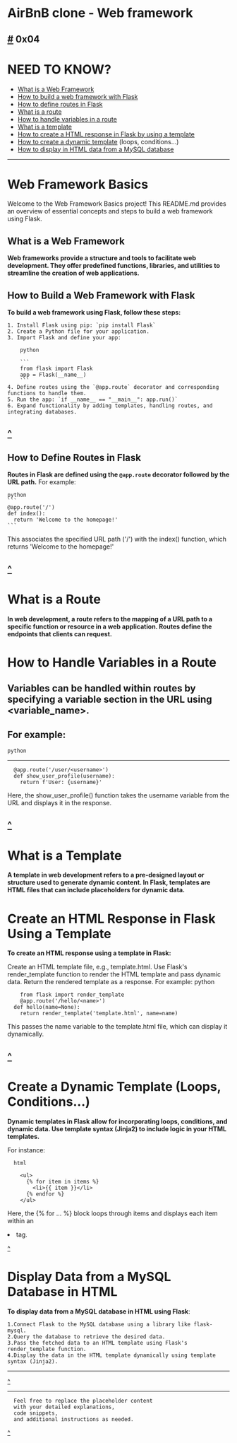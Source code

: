 # AirBnB clone - Web framework
[#](https://github.com/TheeKingZa/AirBnB_clone_v2/tree/master/README.md) 0x04
---

# NEED TO KNOW?
* [What is a Web Framework](#what-is-a-web-framework)
* [How to build a web framework with Flask](#how-to-build-a-web-framework-with-flask)
* [How to define routes in Flask](#how-to-define-routes-in-flask)
* [What is a route](#what-is-a-route)
* [How to handle variables in a route](#how-to-handle-variables-in-a-route)
* [What is a template](#what-is-a-template)
* [How to create a HTML response in Flask by using a template](#create-an-html-response-in-flask-using-a-template)
* [How to create a dynamic template](#create-a-dynamic-template-loops-conditions) (loops, conditions…)
* [How to display in HTML data from a MySQL database](#display-data-from-a-mysql-database-in-html)

---

# Web Framework Basics

Welcome to the Web Framework Basics project! This README.md provides an overview of essential concepts and steps to build a web framework using Flask.

## What is a Web Framework

**Web frameworks provide a structure and tools to facilitate web development. They offer predefined functions, libraries, and utilities to streamline the creation of web applications.**

## How to Build a Web Framework with Flask
**To build a web framework using Flask, follow these steps:**
```
1. Install Flask using pip: `pip install Flask`
2. Create a Python file for your application.
3. Import Flask and define your app: 

    python

    ```
    from flask import Flask
    app = Flask(__name__)
    ```
4. Define routes using the `@app.route` decorator and corresponding functions to handle them.
5. Run the app: `if __name__ == "__main__": app.run()`
6. Expand functionality by adding templates, handling routes, and integrating databases.
```

[^](#need-to-know)
---

## How to Define Routes in Flask

**Routes in Flask are defined using the `@app.route` decorator followed by the URL path.** For example:

    
    python
    ```
    @app.route('/')
    def index():
      return 'Welcome to the homepage!'
    ```

This associates the specified URL path ('/') with the index() function, which returns 'Welcome to the homepage!'

[^](#need-to-know)
---

# What is a Route
**In web development, a route refers to the mapping of a URL path to a specific function or resource in a web application. Routes define the endpoints that clients can request.**

# How to Handle Variables in a Route
**Variables can be handled within routes by specifying a variable section in the URL using <variable_name>.** 
---

For example:
---
    python
---
      @app.route('/user/<username>')
      def show_user_profile(username):
        return f'User: {username}'
    
Here, the show_user_profile() function takes the username variable from the URL and displays it in the response.

[^](#need-to-know)
---

# What is a Template
**A template in web development refers to a pre-designed layout or structure used to generate dynamic content. In Flask, templates are HTML files that can include placeholders for dynamic data.**

# Create an HTML Response in Flask Using a Template
**To create an HTML response using a template in Flask:**

  Create an HTML template file, e.g., template.html.
  Use Flask's render_template function to render the HTML template and pass dynamic data.
  Return the rendered template as a response. For example:
      python
      
        from flask import render_template
        @app.route('/hello/<name>')
      def hello(name=None):
        return render_template('template.html', name=name)
      
This passes the name variable to the template.html file, which can display it dynamically.

[^](#need-to-know)
---

# Create a Dynamic Template (Loops, Conditions...)
**Dynamic templates in Flask allow for incorporating loops, conditions, and dynamic data. Use template syntax (Jinja2) to include logic in your HTML templates.**

For instance:
      
      html
      
        <ul>
          {% for item in items %}
            <li>{{ item }}</li>
          {% endfor %}
        </ul>
      
Here, the {% for ... %} block loops through items and displays each item within an <li> tag.

[^](#need-to-know)

# Display Data from a MySQL Database in HTML
**To display data from a MySQL database in HTML using Flask**:
    
    1.Connect Flask to the MySQL database using a library like flask-mysql.
    2.Query the database to retrieve the desired data.
    3.Pass the fetched data to an HTML template using Flask's render_template function.
    4.Display the data in the HTML template dynamically using template syntax (Jinja2).

---

[^](#need-to-know)

----

```
  Feel free to replace the placeholder content
  with your detailed explanations,
  code snippets,
  and additional instructions as needed.
```

[^](#need-to-know)
